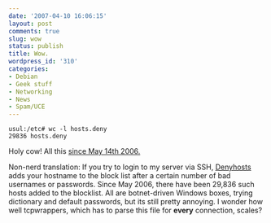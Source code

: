 ```yaml
---
date: '2007-04-10 16:06:15'
layout: post
comments: true
slug: wow
status: publish
title: Wow.
wordpress_id: '310'
categories:
- Debian
- Geek stuff
- Networking
- News
- Spam/UCE
---
```



    usul:/etc# wc -l hosts.deny
    29836 hosts.deny
    



Holy cow! All this [since May 14th 2006.](http://www.phfactor.net/wp/2006/05/13/fourteen-thousand-one-hundred-and-eight/)

Non-nerd translation: If you try to login to my server via SSH, [Denyhosts](http://denyhosts.sourceforge.net/) adds your hostname to the block list after a certain number of bad usernames or passwords. Since May 2006, there have been 29,836 such hosts added to the blocklist. All are botnet-driven Windows boxes, trying dictionary and default passwords, but its still pretty annoying. I wonder how well tcpwrappers, which has to parse this file for **every** connection, scales?

